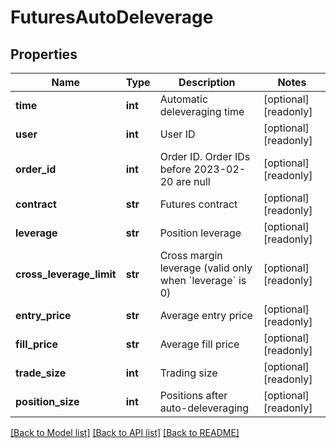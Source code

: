# FuturesAutoDeleverage

## Properties
Name | Type | Description | Notes
------------ | ------------- | ------------- | -------------
**time** | **int** | Automatic deleveraging time | [optional] [readonly] 
**user** | **int** | User ID | [optional] [readonly] 
**order_id** | **int** | Order ID. Order IDs before 2023-02-20 are null | [optional] [readonly] 
**contract** | **str** | Futures contract | [optional] [readonly] 
**leverage** | **str** | Position leverage | [optional] [readonly] 
**cross_leverage_limit** | **str** | Cross margin leverage (valid only when &#x60;leverage&#x60; is 0) | [optional] [readonly] 
**entry_price** | **str** | Average entry price | [optional] [readonly] 
**fill_price** | **str** | Average fill price | [optional] [readonly] 
**trade_size** | **int** | Trading size | [optional] [readonly] 
**position_size** | **int** | Positions after auto-deleveraging | [optional] [readonly] 

[[Back to Model list]](../README.md#documentation-for-models) [[Back to API list]](../README.md#documentation-for-api-endpoints) [[Back to README]](../README.md)


